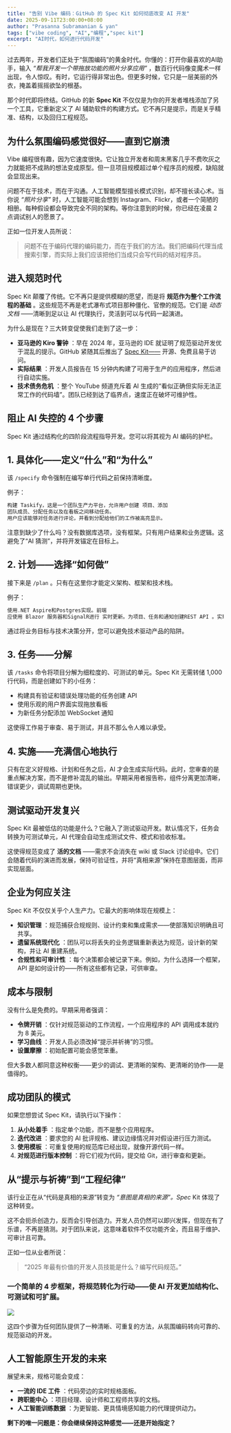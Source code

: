 ```yaml
---
title: "告别 Vibe 编码：GitHub 的 Spec Kit 如何彻底改变 AI 开发"
date: 2025-09-11T23:00:00+08:00
author: "Prasanna Subramanian & yan"
tags: ["vibe coding", "AI","编程","spec kit"]
excerpt: "AI时代，如何进行代码开发"
---
```



过去两年，开发者们正处于“氛围编码”的黄金时代。你懂的：打开你最喜欢的AI助手，输入 *“帮我开发一个带拖放功能的照片分享应用”* ，数百行代码像变魔术一样出现，令人惊叹。有时，它运行得非常出色。但更多时候，它只是一层美丽的外衣，掩盖着摇摇欲坠的根基。

那个时代即将终结。GitHub 的新 **Spec Kit** 不仅仅是为你的开发者堆栈添加了另一个工具，它重新定义了 AI 辅助软件的构建方式。它不再只是提示，而是关乎精准、结构，以及回归工程规范。

## 为什么氛围编码感觉很好——直到它崩溃

Vibe 编程很有趣，因为它速度很快。它让独立开发者和周末黑客几乎不费吹灰之力就能把不成熟的想法变成原型。但一旦项目规模超过单个程序员的规模，缺陷就会显现出来。

问题不在于技术，而在于沟通。人工智能模型擅长模式识别，却不擅长读心术。当你说 *“照片分享”* 时，人工智能可能会想到 Instagram、Flickr，或者一个简陋的相册。每种假设都会导致完全不同的架构。等你注意到的时候，你已经在凌晨 2 点调试别人的愿景了。

正如一位开发人员所说：

> 问题不在于编码代理的编码能力，而在于我们的方法。我们把编码代理当成搜索引擎，而实际上我们应该把他们当成只会写代码的结对程序员。

## 进入规范时代

Spec Kit 颠覆了传统。它不再只是提供模糊的愿望，而是将 **规范作为整个工作流程的基础** 。这些规范不再是老式瀑布式项目那种僵化、官僚的规范。它们是 *动态文档* ——清晰到足以让 AI 代理执行，灵活到可以与代码一起演进。

为什么是现在？三大转变促使我们走到了这一步：

- **亚马逊的 Kiro 警钟** ：早在 2024 年，亚马逊的 IDE 就证明了规范驱动开发优于混乱的提示。GitHub 紧随其后推出了 [Spec Kit——](https://github.com/github/spec-kit) 开源、免费且易于访问。
- **实际结果** ：开发人员报告在 15 分钟内构建了可用于生产的应用程序，然后进行自动实施。
- **技术债务危机** ：整个 YouTube 频道充斥着 AI 生成的“看似正确但实际无法正常工作的代码墙”。团队已经到达了临界点，速度正在破坏可维护性。

## 阻止 AI 失控的 4 个步骤

Spec Kit 通过结构化的四阶段流程指导开发。您可以将其视为 AI 编码的护栏。

## 1\. 具体化——定义“什么”和“为什么”

该 `/specify` 命令强制在编写单行代码之前保持清晰度。

例子：

```c
构建 Taskify，这是一个团队生产力平台，允许用户创建 项目、添加
团队成员、分配任务以及在看板之间移动任务。
用户应该能够对任务进行评论，并看到分配给他们的工作被高亮显示。
```

注意到缺少了什么吗？没有数据库选项，没有框架。只有用户结果和业务逻辑。这避免了“AI 猜测”，并将开发锚定在目标上。

## 2\. 计划——选择“如何做”

接下来是 `/plan` 。只有在这里你才能定义架构、框架和技术栈。

例子：

```c
使用.NET Aspire和Postgres实现。前端
应使用 Blazor 服务器和SignalR进行 实时更新。为项目、任务和通知创建REST API 。实现 JWT 身份验证和基于角色的访问控制。
```

通过将业务目标与技术决策分开，您可以避免技术驱动产品的陷阱。

## 3\. 任务——分解

该 `/tasks` 命令将项目分解为细粒度的、可测试的单元。Spec Kit 无需转储 1,000 行代码，而是创建如下的小任务：

- 构建具有验证和错误处理功能的任务创建 API
- 使用乐观的用户界面实现拖放看板
- 为新任务分配添加 WebSocket 通知

这使得工作易于审查、易于测试，并且不那么令人难以承受。

## 4\. 实施——充满信心地执行

只有在定义好规格、计划和任务之后，AI 才会生成实际代码。此时，您审查的是重点解决方案，而不是修补混乱的输出。早期采用者报告称，组件分离更加清晰，错误更少，调试周期也更快。

## 测试驱动开发复兴

Spec Kit 最被低估的功能是什么？它融入了测试驱动开发。默认情况下，任务会转换为可测试单元，AI 代理会自动生成测试文件、模式和验收标准。


这使得规范变成了 **活的文档** ——需求不会消失在 wiki 或 Slack 讨论组中。它们会随着代码的演进而发展，保持可验证性，并将“真相来源”保持在意图层面，而非实现层面。

## 企业为何应关注

Spec Kit 不仅仅关乎个人生产力。它最大的影响体现在规模上：

- **知识管理** ：规范捕获合规规则、设计约束和集成需求——使部落知识明确且可共享。
- **遗留系统现代化** ：团队可以将丢失的业务逻辑重新表达为规范，设计新的架构，并让 AI 重建系统。
- **合规性和可审计性** ：每个决策都会被记录下来。例如，为什么选择一个框架，API 是如何设计的——所有这些都有记录，可供审查。

## 成本与限制

没有什么是免费的。早期采用者强调：

- **令牌开销** ：仅针对规范驱动的工作流程，一个应用程序的 API 调用成本就约为 8 美元。
- **学习曲线** ：开发人员必须改掉“提示并祈祷”的习惯。
- **设置摩擦** ：初始配置可能会感觉笨重。

但大多数人都同意这种权衡——更少的调试、更清晰的架构、更清晰的协作——是值得的。

## 成功团队的模式

如果您想尝试 Spec Kit，请执行以下操作：

1. **从小处着手** ：指定单个功能，而不是整个应用程序。
2. **迭代改进** ：要求您的 AI 批评规格、建议边缘情况并对假设进行压力测试。
3. **使用模板** ：可重复使用的规范库已经出现，就像开源代码一样。
4. **对规范进行版本控制** ：将它们视为代码，提交给 Git，进行审查和更新。

## 从“提示与祈祷”到“工程纪律”

该行业正在从“代码是真相的来源”转变为 *“意图是真相的来源”。Spec* Kit 体现了这种转变。

这不会扼杀创造力，反而会引导创造力。开发人员仍然可以即兴发挥，但现在有了乐谱，不再是猜测。对于团队来说，这意味着软件不仅功能齐全，而且易于维护、可审计且可靠。

正如一位从业者所说：

> “2025 年最有价值的开发人员技能是什么？编写代码规范。”

### 一个简单的 4 步框架，将规范转化为行动——使 AI 开发更加结构化、可测试和可扩展。

![](https://miro.medium.com/v2/resize:fit:640/format:webp/1*00YXoxuIK7Uo7LnmxC03wQ.png)

这四个步骤为任何团队提供了一种清晰、可重复的方法，从氛围编码转向可靠的、规范驱动的开发。

## 人工智能原生开发的未来

展望未来，规格可能会变成：

- **一流的 IDE 工件** ：代码旁边的实时规格面板。
- **跨职能中心** ：项目经理、设计师和工程师共享的文档。
- **人工智能训练数据** ：为更智能、更具情境感知能力的代理提供动力。

**剩下的唯一问题是：你会继续保持这种感觉——还是开始指定？**
